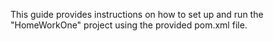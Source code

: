 This guide provides instructions on how to set up and run the "HomeWorkOne" project using the provided pom.xml file.
